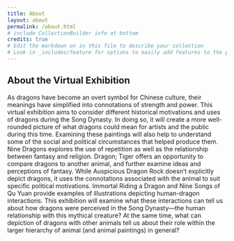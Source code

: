 ```yaml
---
title: About
layout: about
permalink: /about.html
# include CollectionBuilder info at bottom
credits: true
# Edit the markdown on in this file to describe your collection
# Look in _includes/feature for options to easily add features to the page
---
```


## About the Virtual Exhibition

As dragons have become an overt symbol for Chinese culture, their meanings have simplified into connotations of strength and power. This virtual exhibition aims to consider different historical motivations and uses of dragons during the Song Dynasty. In doing so, it will create a more well-rounded picture of what dragons could mean for artists and the public during this time. Examining these paintings will also help to understand some of the social and political circumstances that helped produce them. Nine Dragons explores the use of repetition as well as the relationship between fantasy and religion. Dragon; Tiger offers an opportunity to compare dragons to another animal, and further examine ideas and perceptions of fantasy. While Auspicious Dragon Rock doesn’t explicitly depict dragons, it uses the connotations associated with the animal to suit specific political motivations. Immortal Riding a Dragon and Nine Songs of Qu Yuan provide examples of illustrations depicting human-dragon interactions. This exhibition will examine what these interactions can tell us about how dragons were perceived in the Song Dynasty—the human relationship with this mythical creature? At the same time, what can depiction of dragons with other animals tell us about their role within the larger hierarchy of animal (and animal paintings) in general?